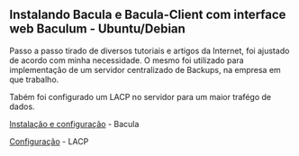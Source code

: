 ## Instalando Bacula e Bacula-Client com interface web Baculum - Ubuntu/Debian

Passo a passo tirado de diversos tutoriais e artigos da Internet, foi ajustado de acordo com minha necessidade. O mesmo foi utilizado para implementação de um servidor centralizado de Backups, na empresa em que trabalho.

Tabém foi configurado um LACP no servidor para um maior trafégo de dados.

[Instalação e configuração](/bacula/install-bacula.md) - Bacula

[Configuração](/bacula/lacp-ubuntu.md) - LACP
